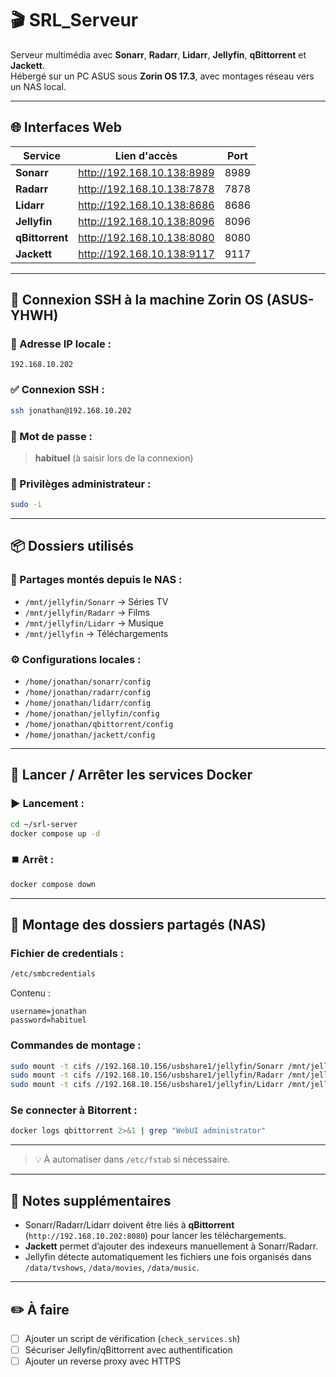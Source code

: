 # 🎬 SRL_Serveur  
Serveur multimédia avec **Sonarr**, **Radarr**, **Lidarr**, **Jellyfin**, **qBittorrent** et **Jackett**.  
Hébergé sur un PC ASUS sous **Zorin OS 17.3**, avec montages réseau vers un NAS local.

---

## 🌐 Interfaces Web

| Service      | Lien d'accès                                | Port |
|--------------|---------------------------------------------|------|
| **Sonarr**   | http://192.168.10.138:8989                  | 8989 |
| **Radarr**   | http://192.168.10.138:7878                  | 7878 |
| **Lidarr**   | http://192.168.10.138:8686                  | 8686 |
| **Jellyfin** | http://192.168.10.138:8096                  | 8096 |
| **qBittorrent** | http://192.168.10.138:8080              | 8080 |
| **Jackett**  | http://192.168.10.138:9117                  | 9117 |

---

## 🔐 Connexion SSH à la machine Zorin OS (ASUS-YHWH)

### 📍 Adresse IP locale :
`192.168.10.202`

### ✅ Connexion SSH :
```bash
ssh jonathan@192.168.10.202
```

### 🧠 Mot de passe :
> **habituel** (à saisir lors de la connexion)

### 🔧 Privilèges administrateur :
```bash
sudo -i
```

---

## 📦 Dossiers utilisés

### 🎵 Partages montés depuis le NAS :
- `/mnt/jellyfin/Sonarr` → Séries TV
- `/mnt/jellyfin/Radarr` → Films
- `/mnt/jellyfin/Lidarr` → Musique
- `/mnt/jellyfin` → Téléchargements

### ⚙️ Configurations locales :
- `/home/jonathan/sonarr/config`
- `/home/jonathan/radarr/config`
- `/home/jonathan/lidarr/config`
- `/home/jonathan/jellyfin/config`
- `/home/jonathan/qbittorrent/config`
- `/home/jonathan/jackett/config`

---

## 🐳 Lancer / Arrêter les services Docker

### ▶️ Lancement :
```bash
cd ~/srl-server
docker compose up -d
```

### ⏹️ Arrêt :
```bash
docker compose down
```

---

## 🔄 Montage des dossiers partagés (NAS)

### Fichier de credentials :
```bash
/etc/smbcredentials
```
Contenu :
```
username=jonathan
password=habituel
```

### Commandes de montage :
```bash
sudo mount -t cifs //192.168.10.156/usbshare1/jellyfin/Sonarr /mnt/jellyfin/Sonarr -o credentials=/etc/smbcredentials,vers=2.1,rw,uid=1000,gid=1000
sudo mount -t cifs //192.168.10.156/usbshare1/jellyfin/Radarr /mnt/jellyfin/Radarr -o credentials=/etc/smbcredentials,vers=2.1,rw,uid=1000,gid=1000
sudo mount -t cifs //192.168.10.156/usbshare1/jellyfin/Lidarr /mnt/jellyfin/Lidarr -o credentials=/etc/smbcredentials,vers=2.1,rw,uid=1000,gid=1000
```

### Se connecter à Bitorrent :
```bash
docker logs qbittorrent 2>&1 | grep "WebUI administrator"
```

---
> 💡 À automatiser dans `/etc/fstab` si nécessaire.

---

## 🧠 Notes supplémentaires

- Sonarr/Radarr/Lidarr doivent être liés à **qBittorrent** (`http://192.168.10.202:8080`) pour lancer les téléchargements.
- **Jackett** permet d’ajouter des indexeurs manuellement à Sonarr/Radarr.
- Jellyfin détecte automatiquement les fichiers une fois organisés dans `/data/tvshows`, `/data/movies`, `/data/music`.

---

## ✏️ À faire

- [ ] Ajouter un script de vérification (`check_services.sh`)
- [ ] Sécuriser Jellyfin/qBittorrent avec authentification
- [ ] Ajouter un reverse proxy avec HTTPS
